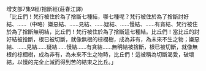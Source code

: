 增支部7集9經/捨斷經(莊春江譯)  
「比丘們！梵行被住於為了捨斷七種結，哪七種呢？梵行被住於為了捨斷討好結、……（中略）嫌惡結、……見結、……疑結、……慢結、……有貪結、梵行被住於為了捨斷無明結，比丘們！梵行被住於為了捨斷這七種結。比丘們！當比丘的討好結被捨斷，根已被切斷，就像無根的棕櫚樹，成為非有，為未來不生之物；嫌惡結、……見結……疑結……慢結……有貪結……無明結被捨斷，根已被切斷，就像無根的棕櫚樹，成為非有，為未來不生之物時，比丘們！這被稱為切斷渴愛，破壞結，以慢的完全止滅而得到苦的結束之比丘。」  
  
  
